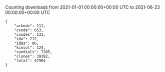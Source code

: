 
Counting downloads from 2021-01-01 00:00:00+00:00 UTC to 2021-06-23 00:00:00+00:00 UTC

```
{
    "arkode": 111,
    "cvode": 653,
    "cvodes": 131,
    "ida": 212,
    "idas": 86,
    "kinsol": 124,
    "sundials": 7205,
    "clones": 39382,
    "total": 47904
}
```
